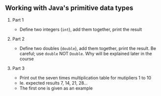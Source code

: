 
## Working with Java's primitive data types

1. Part 1
    - Define two integers (`int`), add them together, print the result


1. Part 2
    - Define two doubles (`double`), add them together, print the result.  Be careful; use `double` NOT `Double`.  Why will be explained later in the course



1. Part 3
    - Print out the seven times multiplication table for mutipliers 1 to 10
    - Ie. expected results 7, 14, 21, 28...
    - The first one is given as an example


